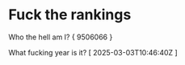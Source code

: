 # Fuck the rankings

Who the hell am I?
{ 9506066 }

What fucking year is it?
[ 2025-03-03T10:46:40Z ]
